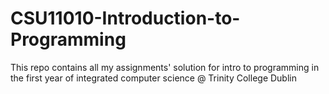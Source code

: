 # CSU11010-Introduction-to-Programming
This repo contains all my assignments' solution for intro to programming in the first year of integrated computer science @ Trinity College Dublin 
